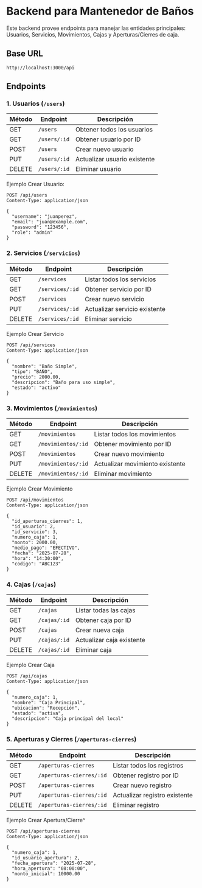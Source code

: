 # Backend para Mantenedor de Baños

Este backend provee endpoints para manejar las entidades principales: Usuarios, Servicios, Movimientos, Cajas y Aperturas/Cierres de caja.

## Base URL
```
http://localhost:3000/api
```

## Endpoints

### 1. Usuarios (`/users`)
| Método | Endpoint     | Descripción                  |
| ------ | ------------ | ---------------------------- |
| GET    | `/users`     | Obtener todos los usuarios   |
| GET    | `/users/:id` | Obtener usuario por ID       |
| POST   | `/users`     | Crear nuevo usuario          |
| PUT    | `/users/:id` | Actualizar usuario existente |
| DELETE | `/users/:id` | Eliminar usuario             |

Ejemplo Crear Usuario: 
```
POST /api/users
Content-Type: application/json

{
  "username": "juanperez",
  "email": "juan@example.com",
  "password": "123456",
  "role": "admin"
}
```

### 2. Servicios (`/servicios`)
| Método | Endpoint         | Descripción                   |
| ------ | ---------------- | ----------------------------- |
| GET    | `/services`     | Listar todos los servicios    |
| GET    | `/services/:id` | Obtener servicio por ID       |
| POST   | `/services`     | Crear nuevo servicio          |
| PUT    | `/services/:id` | Actualizar servicio existente |
| DELETE | `/services/:id` | Eliminar servicio             |

Ejemplo Crear Servicio
```
POST /api/services
Content-Type: application/json

{
  "nombre": "Baño Simple",
  "tipo": "BAÑO",
  "precio": 2000.00,
  "descripcion": "Baño para uso simple",
  "estado": "activo"
}
```

### 3. Movimientos (`/movimientos`)
| Método | Endpoint           | Descripción                     |
| ------ | ------------------ | ------------------------------- |
| GET    | `/movimientos`     | Listar todos los movimientos    |
| GET    | `/movimientos/:id` | Obtener movimiento por ID       |
| POST   | `/movimientos`     | Crear nuevo movimiento          |
| PUT    | `/movimientos/:id` | Actualizar movimiento existente |
| DELETE | `/movimientos/:id` | Eliminar movimiento             |

Ejemplo Crear Movimiento
```
POST /api/movimientos
Content-Type: application/json

{
  "id_aperturas_cierres": 1,
  "id_usuario": 2,
  "id_servicio": 3,
  "numero_caja": 1,
  "monto": 2000.00,
  "medio_pago": "EFECTIVO",
  "fecha": "2025-07-28",
  "hora": "14:30:00",
  "codigo": "ABC123"
}
```

### 4. Cajas (`/cajas`)
| Método | Endpoint     | Descripción               |
| ------ | ------------ | ------------------------- |
| GET    | `/cajas`     | Listar todas las cajas    |
| GET    | `/cajas/:id` | Obtener caja por ID       |
| POST   | `/cajas`     | Crear nueva caja          |
| PUT    | `/cajas/:id` | Actualizar caja existente |
| DELETE | `/cajas/:id` | Eliminar caja             |

Ejemplo Crear Caja
```
POST /api/cajas
Content-Type: application/json

{
  "numero_caja": 1,
  "nombre": "Caja Principal",
  "ubicacion": "Recepción",
  "estado": "activa",
  "descripcion": "Caja principal del local"
}
```

### 5. Aperturas y Cierres (`/aperturas-cierres`)
| Método | Endpoint                 | Descripción                   |
| ------ | ------------------------ | ----------------------------- |
| GET    | `/aperturas-cierres`     | Listar todos los registros    |
| GET    | `/aperturas-cierres/:id` | Obtener registro por ID       |
| POST   | `/aperturas-cierres`     | Crear nuevo registro          |
| PUT    | `/aperturas-cierres/:id` | Actualizar registro existente |
| DELETE | `/aperturas-cierres/:id` | Eliminar registro             |

Ejemplo Crear Apertura/Cierre^
```
POST /api/aperturas-cierres
Content-Type: application/json

{
  "numero_caja": 1,
  "id_usuario_apertura": 2,
  "fecha_apertura": "2025-07-28",
  "hora_apertura": "08:00:00",
  "monto_inicial": 10000.00
}
```